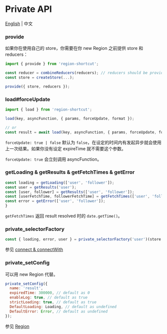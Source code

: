 # Private API

[English](https://github.com/regionjs/region-core/blob/master/docs/PrivateAPI-zh_CN.md) | 中文

### provide

如果你在使用自己的 store，你需要在你 new Region 之前提供 store 和 reducers：

```javascript
import { provide } from 'region-shortcut';

const reducer = combineReducers(reducers); // reducers should be provided, or it will be covered
const store = createStore(...);

provide({ store, reducers });
```

### load#forceUpdate

```javascript
import { load } from 'region-shortcut';

load(key, asyncFunction, { params, forceUpdate, format });

// or
const result = await load(key, asyncFunction, { params, forceUpdate, format });
```

`forceUpdate: true | false` 默认为 `false`，在设定的时间内有发起异步就会使用上一次结果。如果你没有设定 expireTime 就不需要这个参数。

`forceUpdate: true` 会立刻调用 asyncFunction。

### getLoading & getResults & getFetchTimes & getError

```javascript
const loading = getLoading(['user', 'follower']);
const user = getResults('user');
const [user, follower] = getResults(['user', 'follower']);
const [userFetchTime, followerFetchTime] = getFetchTimes(['user', 'follower']);
const error = getError(['user', 'follower']);
}
```

`getFetchTimes` 返回 result resolved 时的 `date.getTime()`。

### private_selectorFactory

```javascript
const { loading, error, user } = private_selectorFactory('user')(store.getState());
```

参见 [connect & connectWith](https://github.com/regionjs/region-core/blob/master/docs/Document-zh_CN.md#connect--connectWith)

### private_setConfig

可以用 new Region 代替。

```javascript
private_setConfig({
  name: 'result',
  expiredTime: 300000, // default as 0
  enableLog: true, // default as true
  strictLoading: true, // default as true
  DefaultLoading: Loading, // default as undefined
  DefaultError: Error, // default as undefined
});
```

参见 [Region](https://github.com/regionjs/region-core/blob/master/docs/Document-zh_CN.md#Region)
